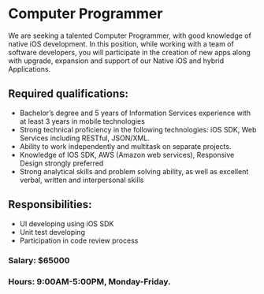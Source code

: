 # Computer Programmer

We are seeking a talented Computer Programmer, with good knowledge of native iOS development. In this position, while working with a team of software developers, you will participate in the creation of new apps along with upgrade, expansion and support of our Native iOS and hybrid Applications.

## Required qualifications:

- Bachelor’s degree and 5 years of Information Services experience with at least 3 years in mobile technologies
- Strong technical proficiency in the following technologies: iOS SDK, Web Services including RESTful, JSON/XML.
- Ability to work independently and multitask on separate projects.
- Knowledge of IOS SDK, AWS (Amazon web services), Responsive Design strongly preferred
- Strong analytical skills and problem solving ability, as well as excellent verbal, written and interpersonal skills

## Responsibilities:

- UI developing using iOS SDK
- Unit test developing
- Participation in code review process


### Salary: $65000

### Hours: 9:00AM-5:00PM, Monday-Friday.
